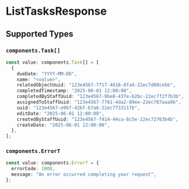 # ListTasksResponse


## Supported Types

### `components.Task[]`

```typescript
const value: components.Task[] = [
  {
    dueDate: "YYYY-MM-DD",
    name: "<value>",
    relatedObjectUuid: "123e4567-7717-4616-8fa4-22ec7d08cebb",
    completedTimestamp: "2025-06-01 12:00:00",
    completedByStaffUuid: "123e4567-9be8-437e-b2bc-22ec7f2f7b3b",
    assignedToStaffUuid: "123e4567-7761-4da2-89ee-22ec787aaa9b",
    uuid: "123e4567-e96f-42bf-b7a6-22ec7733117b",
    editDate: "2025-06-01 12:00:00",
    createdByStaffUuid: "123e4567-f414-44ca-8c5e-22ec72763b4b",
    createDate: "2025-06-01 12:00:00",
  },
];
```

### `components.ErrorT`

```typescript
const value: components.ErrorT = {
  errorCode: 1000,
  message: "An error occurred completing your request",
};
```

